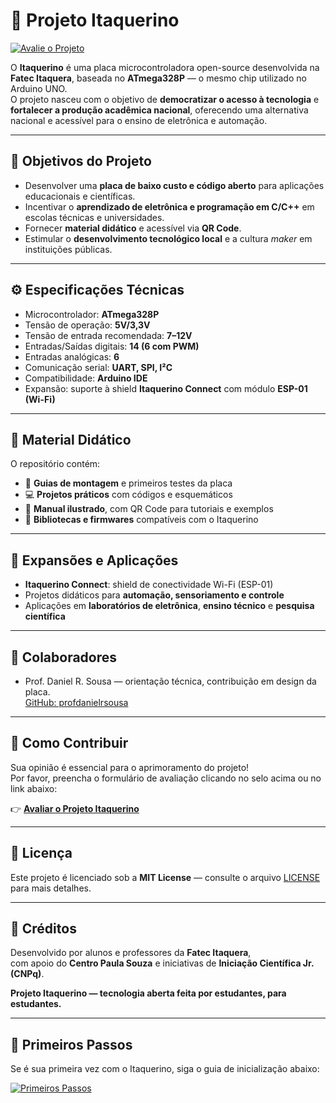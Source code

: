# 🧠 Projeto Itaquerino  

[![Avalie o Projeto](https://img.shields.io/badge/Avaliar%20no%20Google%20Forms-4285F4?style=for-the-badge&logo=googleforms&logoColor=white)](https://docs.google.com/forms/d/e/1FAIpQLSfPFzzMSY2Rn11TdZ4WMFOv701XhoNtTf5vR1-V6YRWC5kvNg/viewform?usp=header)

O **Itaquerino** é uma placa microcontroladora open-source desenvolvida na **Fatec Itaquera**, baseada no **ATmega328P** — o mesmo chip utilizado no Arduino UNO.  
O projeto nasceu com o objetivo de **democratizar o acesso à tecnologia** e **fortalecer a produção acadêmica nacional**, oferecendo uma alternativa nacional e acessível para o ensino de eletrônica e automação.

---

## 🎯 Objetivos do Projeto
- Desenvolver uma **placa de baixo custo e código aberto** para aplicações educacionais e científicas.  
- Incentivar o **aprendizado de eletrônica e programação em C/C++** em escolas técnicas e universidades.  
- Fornecer **material didático** e acessível via **QR Code**.  
- Estimular o **desenvolvimento tecnológico local** e a cultura *maker* em instituições públicas.  

---

## ⚙️ Especificações Técnicas
- Microcontrolador: **ATmega328P**  
- Tensão de operação: **5V/3,3V**  
- Tensão de entrada recomendada: **7–12V**  
- Entradas/Saídas digitais: **14 (6 com PWM)**  
- Entradas analógicas: **6**  
- Comunicação serial: **UART, SPI, I²C**  
- Compatibilidade: **Arduino IDE**  
- Expansão: suporte à shield **Itaquerino Connect** com módulo **ESP-01 (Wi-Fi)**  

---

## 📘 Material Didático
O repositório contém:
- 🧩 **Guias de montagem** e primeiros testes da placa  
- 💻 **Projetos práticos** com códigos e esquemáticos  
- 📖 **Manual ilustrado**, com QR Code para tutoriais e exemplos  
- 🔌 **Bibliotecas e firmwares** compatíveis com o Itaquerino  

---

## 🔗 Expansões e Aplicações
- **Itaquerino Connect**: shield de conectividade Wi-Fi (ESP-01)  
- Projetos didáticos para **automação, sensoriamento e controle**  
- Aplicações em **laboratórios de eletrônica**, **ensino técnico** e **pesquisa científica**  

---

## 👥 Colaboradores

- Prof. Daniel R. Sousa — orientação técnica, contribuição em design da placa.  
  [GitHub: profdanielrsousa](https://github.com/profdanielrsousa)

---

## 🧩 Como Contribuir
Sua opinião é essencial para o aprimoramento do projeto!  
Por favor, preencha o formulário de avaliação clicando no selo acima ou no link abaixo:

👉 **[Avaliar o Projeto Itaquerino](https://docs.google.com/forms/d/e/1FAIpQLSfPFzzMSY2Rn11TdZ4WMFOv701XhoNtTf5vR1-V6YRWC5kvNg/viewform?usp=header)**  
  
---

## 📄 Licença
Este projeto é licenciado sob a **MIT License** — consulte o arquivo [LICENSE](LICENSE) para mais detalhes.  

---

## 🏫 Créditos
Desenvolvido por alunos e professores da **Fatec Itaquera**,  
com apoio do **Centro Paula Souza** e iniciativas de **Iniciação Científica Jr. (CNPq)**.  

**Projeto Itaquerino — tecnologia aberta feita por estudantes, para estudantes.**

---

## 🚀 Primeiros Passos

Se é sua primeira vez com o Itaquerino, siga o guia de inicialização abaixo:

<a href="./material/primeiros-passos">
  <img src="https://img.shields.io/badge/📘%20Acessar%20Primeiros%20Passos-blue?style=for-the-badge" alt="Primeiros Passos">
</a>

